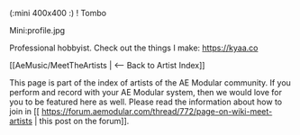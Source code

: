 (:mini 400x400 :)
! Tombo

Mini:profile.jpg

Professional hobbyist. Check out the things I make: https://kyaa.co


[[AeMusic/MeetTheArtists | <-- Back to Artist Index]]

This page is part of the index of artists of the AE Modular community. If you perform and record with your AE Modular system, then we would love for you to be featured here as well. Please read the information about how to join in [[ https://forum.aemodular.com/thread/772/page-on-wiki-meet-artists | this post on the forum]].